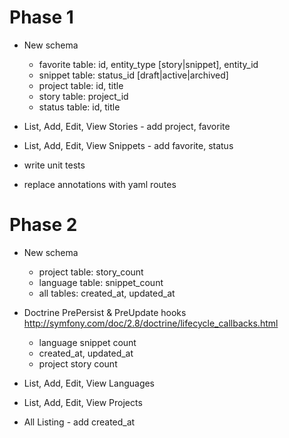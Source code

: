 
Phase 1
===
- New schema 
    - favorite table: id, entity_type [story|snippet], entity_id 
    - snippet table: status_id [draft|active|archived]
    - project table: id, title 
    - story table: project_id 
    - status table: id, title

- List, Add, Edit, View Stories - add project, favorite 

- List, Add, Edit, View Snippets - add favorite, status

- write unit tests

- replace annotations with yaml routes


Phase 2
===
- New schema 
    - project table: story_count  
    - language table: snippet_count 
    - all tables: created_at, updated_at

- Doctrine PrePersist & PreUpdate hooks 
    http://symfony.com/doc/2.8/doctrine/lifecycle_callbacks.html
    - language snippet count    
    - created_at, updated_at    
    - project story count 

- List, Add, Edit, View Languages

- List, Add, Edit, View Projects

- All Listing - add created_at 
